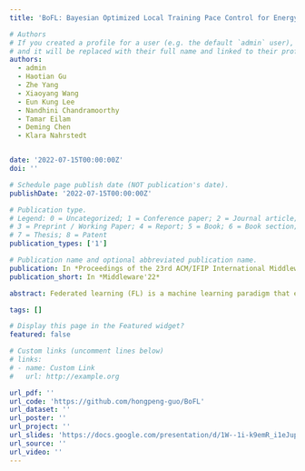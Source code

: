 ```yaml
---
title: 'BoFL: Bayesian Optimized Local Training Pace Control for Energy Efficient Federated Learning'

# Authors
# If you created a profile for a user (e.g. the default `admin` user), write the username (folder name) here
# and it will be replaced with their full name and linked to their profile.
authors:
  - admin
  - Haotian Gu
  - Zhe Yang
  - Xiaoyang Wang
  - Eun Kung Lee
  - Nandhini Chandramoorthy
  - Tamar Eilam
  - Deming Chen
  - Klara Nahrstedt


date: '2022-07-15T00:00:00Z'
doi: ''

# Schedule page publish date (NOT publication's date).
publishDate: '2022-07-15T00:00:00Z'

# Publication type.
# Legend: 0 = Uncategorized; 1 = Conference paper; 2 = Journal article;
# 3 = Preprint / Working Paper; 4 = Report; 5 = Book; 6 = Book section;
# 7 = Thesis; 8 = Patent
publication_types: ['1']

# Publication name and optional abbreviated publication name.
publication: In *Proceedings of the 23rd ACM/IFIP International Middleware Conference*
publication_short: In *Middleware'22*

abstract: Federated learning (FL) is a machine learning paradigm that enables a cluster of decentralized edge devices to collaboratively train a shared machine learning model without exposing users’ raw data. However, the intensive model training computation is energy- demanding and poses severe challenges to end devices’ battery life. In this paper, we present BoFL, a training pace controller deployed on the edge devices that actuates the hardware operational frequencies over multiple configurations to achieve energy-efficient federated learning. BoFL operates in an explore-then-exploit manner within limited rounds of FL tasks. BoFL explores the large hardware frequency space strategically with a tailor-designed Bayesian optimization algorithm. BoFL first find a set of good operational configurations within few task training rounds, and then exploits these configurations in the remaining rounds to achieve minimized energy consumption for model training. Experiments on multiple real-world edge devices with different FL tasks suggest that BoFL can reduce energy consumption of model training by around 26%, and achieve near-optimal energy efficiency.

tags: []

# Display this page in the Featured widget?
featured: false

# Custom links (uncomment lines below)
# links:
# - name: Custom Link
#   url: http://example.org

url_pdf: ''
url_code: 'https://github.com/hongpeng-guo/BoFL'
url_dataset: ''
url_poster: ''
url_project: ''
url_slides: 'https://docs.google.com/presentation/d/1W--1i-k9emR_i1eJup0d3dsFi8On9be7sXAelYaXH5Y/edit?pli=1#slide=id.p'
url_source: ''
url_video: ''
---
```


<!-- {{% callout note %}}
Click the _Cite_ button above to demo the feature to enable visitors to import publication metadata into their reference management software.
{{% /callout %}}

{{% callout note %}}
Create your slides in Markdown - click the _Slides_ button to check out the example.
{{% /callout %}}

Supplementary notes can be added here, including [code, math, and images](https://wowchemy.com/docs/writing-markdown-latex/). -->
